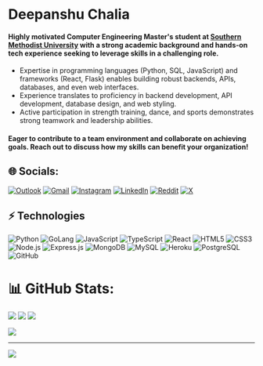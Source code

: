 # Deepanshu Chalia

#### Highly motivated Computer Engineering Master's student at [Southern Methodist University](https://www.smu.edu/) with a strong academic background and hands-on tech experience seeking to leverage skills in a challenging role.
* Expertise in programming languages (Python, SQL, JavaScript) and frameworks (React, Flask) enables building robust backends, APIs, databases, and even web interfaces.
* Experience translates to proficiency in backend development, API development, database design, and web styling.
* Active participation in strength training, dance, and sports demonstrates strong teamwork and leadership abilities.
#### Eager to contribute to a team environment and collaborate on achieving goals. Reach out to discuss how my skills can benefit your organization!

## 🌐 Socials:
[![Outlook](https://img.shields.io/badge/dchali@smu.edu-0078D4?style=flat-square&logo=microsoft-outlook&logoColor=white)](mailto:dchali@smu.edu) [![Gmail](https://img.shields.io/badge/deepanshu.chalia96@gmail.com-D14836?style=flat-square&logo=gmail&logoColor=white)](mailto:deepanshu.chalia96@gmail.com) [![Instagram](https://img.shields.io/badge/Instagram-%23E4405F.svg?logo=Instagram&logoColor=white)](https://instagram.com/deepanshu.chalia) [![LinkedIn](https://img.shields.io/badge/LinkedIn-%230077B5.svg?logo=linkedin&logoColor=white)](https://linkedin.com/in/deep-chalia) [![Reddit](https://img.shields.io/badge/Reddit-%23FF4500.svg?logo=Reddit&logoColor=white)](https://reddit.com/user/cherry-odyssey) [![X](https://img.shields.io/badge/X-black.svg?logo=X&logoColor=white)](https://x.com/ChaliaDeepanshu)



## ⚡ Technologies

![Python](https://img.shields.io/badge/-Python-3776AB?style=flat-square&logo=python&logoColor=white)
![GoLang](https://img.shields.io/badge/-Golang-00ADD8?style=flat-square&logo=go&logoColor=white)
![JavaScript](https://img.shields.io/badge/-JavaScript-F7DF1E?style=flat-square&logo=javascript&logoColor=black)
![TypeScript](https://img.shields.io/badge/-TypeScript-007ACC?style=flat-square&logo=typescript&logoColor=white)
![React](https://img.shields.io/badge/-React-61DAFB?style=flat-square&logo=react&logoColor=black)
![HTML5](https://img.shields.io/badge/-HTML5-E34F26?style=flat-square&logo=html5&logoColor=white)
![CSS3](https://img.shields.io/badge/-CSS3-1572B6?style=flat-square&logo=css3&logoColor=white)
![Node.js](https://img.shields.io/badge/-Node.js-339933?style=flat-square&logo=node.js&logoColor=white)
![Express.js](https://img.shields.io/badge/-Express.js-000000?style=flat-square&logo=express&logoColor=white)
![MongoDB](https://img.shields.io/badge/-MongoDB-47A248?style=flat-square&logo=mongodb&logoColor=white)
![MySQL](https://img.shields.io/badge/-MySQL-4479A1?style=flat-square&logo=mysql&logoColor=white)
![Heroku](https://img.shields.io/badge/-Heroku-430098?style=flat-square&logo=heroku&logoColor=white)
![PostgreSQL](https://img.shields.io/badge/-PostgreSQL-336791?style=flat-square&logo=postgresql&logoColor=white)
![GitHub](https://img.shields.io/badge/-GitHub-181717?style=flat-square&logo=github&logoColor=white)


# 📊 GitHub Stats:
![](https://github-readme-stats.vercel.app/api?username=chalia082&theme=default&hide_border=false&include_all_commits=false&count_private=false) ![](https://github-readme-stats.vercel.app/api/top-langs/?username=chalia082&theme=default&hide_border=false&include_all_commits=false&count_private=false&layout=compact)
![](https://github-readme-streak-stats.herokuapp.com/?user=chalia082&theme=default&hide_border=false)<br/>

 



![](https://quotes-github-readme.vercel.app/api?type=horizontal&theme=merko)

---
[![](https://visitcount.itsvg.in/api?id=chalia082&icon=0&color=0)](https://visitcount.itsvg.in)

